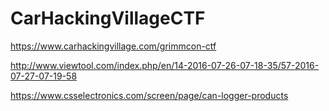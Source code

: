 # CarHackingVillageCTF

https://www.carhackingvillage.com/grimmcon-ctf

http://www.viewtool.com/index.php/en/14-2016-07-26-07-18-35/57-2016-07-27-07-19-58

https://www.csselectronics.com/screen/page/can-logger-products
